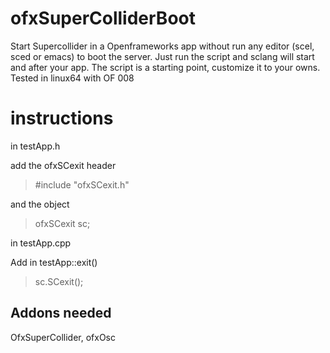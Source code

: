 ofxSuperColliderBoot
====================

Start Supercollider in a Openframeworks app without run any editor (scel, sced or emacs) to boot the server. Just run the script and sclang will start and after your app. The script is a starting point, customize it to your owns. Tested in linux64 with OF 008

instructions
============
in testApp.h

add the ofxSCexit header

>#include "ofxSCexit.h"

and the object

>ofxSCexit sc;

in testApp.cpp

Add in testApp::exit() 

>sc.SCexit();


Addons needed
-------------

OfxSuperCollider, ofxOsc


